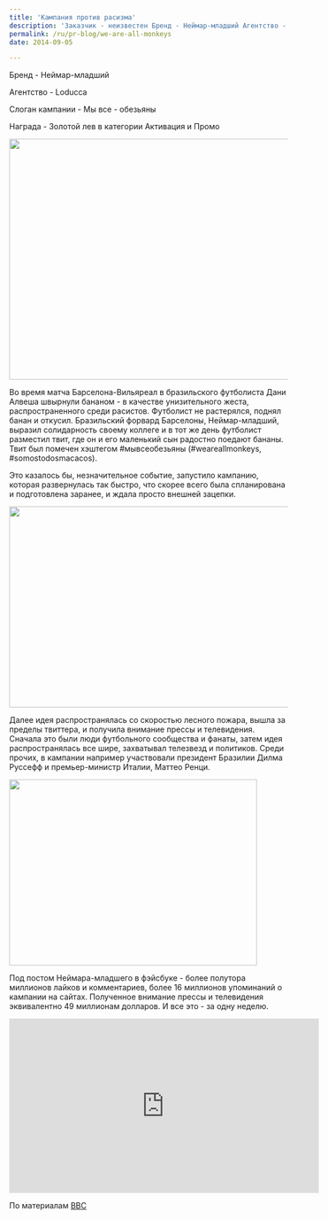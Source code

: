 ```yaml
---
title: 'Кампания против расизма'
description: 'Заказчик - неизвестен Бренд - Неймар-младший Агентство - Loducca Слоган кампании - Мы все - обезьяны Награда - Золотой лев в категории Активация и Промо'
permalink: /ru/pr-blog/we-are-all-monkeys
date: 2014-09-05

---
```


Бренд - Неймар-младший

Агентство - Loducca

Слоган кампании - Мы все - обезьяны

Награда - Золотой лев в категории Активация и Промо

<img src="{{ site.assets }}/upload/daniel+alves+banana+racismo.jpg" alt="" class="post__img" width="580" height="435">

Во время матча Барселона-Вильяреал в бразильского футболиста Дани Алвеша швырнули бананом - в качестве унизительного жеста, распространенного среди расистов. Футболист не растерялся, поднял банан и откусил. Бразильский форвард Барселоны, Неймар-младший, выразил солидарность своему коллеге и в тот же день футболист разместил твит, где он и его маленький сын радостно поедают бананы. Твит был помечен хэштегом #мывсеобезьяны (#weareallmonkeys, #somostodosmacacos).

Это казалось бы, незначительное событие, запустило кампанию, которая развернулась так быстро, что скорее всего была спланирована и подготовлена заранее, и ждала просто внешней зацепки.

<img src="{{ site.assets }}/upload/somostodosmacacos.jpg" alt="" class="post__img" width="580" height="363">

Далее идея распространялась со скоростью лесного пожара, вышла за пределы твиттера, и получила внимание прессы и телевидения. Сначала это были люди футбольного сообщества и фанаты, затем идея распространялась все шире, захватывал телезвезд и политиков. Среди прочих, в кампании например участвовали президент Бразилии Дилма Руссефф и премьер-министр Италии, Маттео Ренци.

<img src="{{ site.assets }}/upload/bmukbricaaaekpu.jpg" alt="" class="post__img" width="448" height="336">

Под постом Неймара-младшего в фэйсбуке - более полутора миллионов лайков и комментариев, более 16 миллионов упоминаний о кампании на сайтах. Полученное внимание прессы и телевидения эквивалентно 49 миллионам долларов. И все это - за одну неделю.

<iframe width="560" height="315" src="https://www.youtube.com/embed/Hrq9lQgnsRw" frameborder="0" allowfullscreen></iframe>

По материалам <a href="http://www.bbc.com/news/blogs-trending-27191333">BBC</a>

